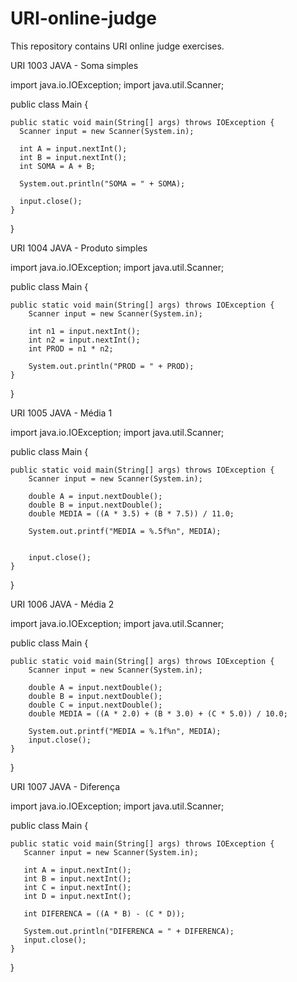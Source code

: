 # URI-online-judge
This repository contains URI online judge exercises.

URI 1003 JAVA - Soma simples

import java.io.IOException;
import java.util.Scanner;
 
public class Main {
 
    public static void main(String[] args) throws IOException {
      Scanner input = new Scanner(System.in);
      
      int A = input.nextInt();
      int B = input.nextInt();
      int SOMA = A + B;
      
      System.out.println("SOMA = " + SOMA);
      
      input.close();
    }
 
}

URI 1004 JAVA - Produto simples

import java.io.IOException;
import java.util.Scanner;
 
public class Main {
 
    public static void main(String[] args) throws IOException {
        Scanner input = new Scanner(System.in);
        
        int n1 = input.nextInt();
        int n2 = input.nextInt();
        int PROD = n1 * n2;
        
        System.out.println("PROD = " + PROD);
    }
 
}

URI 1005 JAVA - Média 1

import java.io.IOException;
import java.util.Scanner; 

public class Main {
 
    public static void main(String[] args) throws IOException {
        Scanner input = new Scanner(System.in);
        
        double A = input.nextDouble();
        double B = input.nextDouble();
        double MEDIA = ((A * 3.5) + (B * 7.5)) / 11.0;
        
        System.out.printf("MEDIA = %.5f%n", MEDIA);


        input.close();
    }
 
}

URI 1006 JAVA - Média 2

import java.io.IOException;
import java.util.Scanner;
 
public class Main {
 
    public static void main(String[] args) throws IOException {
        Scanner input = new Scanner(System.in);
    
        double A = input.nextDouble();
        double B = input.nextDouble();
        double C = input.nextDouble();
        double MEDIA = ((A * 2.0) + (B * 3.0) + (C * 5.0)) / 10.0;
    
        System.out.printf("MEDIA = %.1f%n", MEDIA);
        input.close();
    }
 
}

URI 1007 JAVA - Diferença

import java.io.IOException;
import java.util.Scanner; 

public class Main {
 
    public static void main(String[] args) throws IOException {
       Scanner input = new Scanner(System.in);
       
       int A = input.nextInt();
       int B = input.nextInt();
       int C = input.nextInt();
       int D = input.nextInt();
       
       int DIFERENCA = ((A * B) - (C * D));
       
       System.out.println("DIFERENCA = " + DIFERENCA);
       input.close();
    }
 
}
